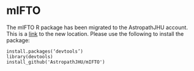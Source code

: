 # mIFTO
The mIFTO R package has been migrated to the AstropathJHU account. This is a [link](https://github.com/AstropathJHU/mIFTO "Title") to the new location. Please use the following to install the package: 
```
install.packages(‘devtools’)
library(devtools)
install_github('AstropathJHU/mIFTO')
```
